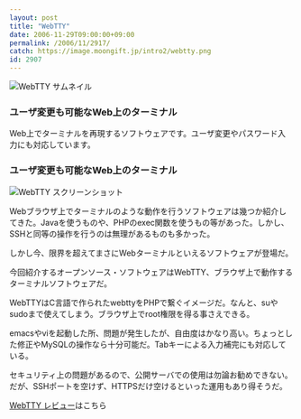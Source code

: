 ```yaml
---
layout: post
title: "WebTTY"
date: 2006-11-29T09:00:00+09:00
permalink: /2006/11/2917/
catch: https://image.moongift.jp/intro2/webtty.png
id: 2907
---
```

 ![WebTTY サムネイル](https://image.moongift.jp/intro2/webtty.t.png "WebTTY サムネイル")
  

### ユーザ変更も可能なWeb上のターミナル
  
Web上でターミナルを再現するソフトウェアです。ユーザ変更やパスワード入力にも対応しています。  
<!--more-->  

### ユーザ変更も可能なWeb上のターミナル
  

![WebTTY スクリーンショット](https://image.moongift.jp/intro2/webtty.png "WebTTY スクリーンショット")

  

Webブラウザ上でターミナルのような動作を行うソフトウェアは幾つか紹介してきた。Javaを使うものや、PHPのexec関数を使うもの等があった。しかし、SSHと同等の操作を行うのは無理があるものも多かった。

  

しかし今、限界を超えてまさにWebターミナルといえるソフトウェアが登場だ。

  

今回紹介するオープンソース・ソフトウェアはWebTTY、ブラウザ上で動作するターミナルソフトウェアだ。

  

WebTTYはC言語で作られたwebttyをPHPで繋ぐイメージだ。なんと、suやsudoまで使えてしまう。ブラウザ上でroot権限を得る事さえできる。

  

emacsやviを起動した所、問題が発生したが、自由度はかなり高い。ちょっとした修正やMySQLの操作なら十分可能だ。Tabキーによる入力補完にも対応している。

  

セキュリティ上の問題があるので、公開サーバでの使用は勿論お勧めできない。だが、SSHポートを空けず、HTTPSだけ空けるといった運用もあり得そうだ。

  

[WebTTY レビュー](http://oss.moongift.jp/review/i-2921.html)はこちら

